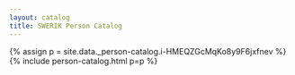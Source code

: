 ```yaml
---
layout: catalog
title: SWERIK Person Catalog
---
```

{% assign p = site.data._person-catalog.i-HMEQZGcMqKo8y9F6jxfnev %}
{% include person-catalog.html p=p %}

